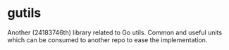 # gutils
Another (24183746th) library related to Go utils. Common and useful units which can be consumed to another repo to ease the implementation.
